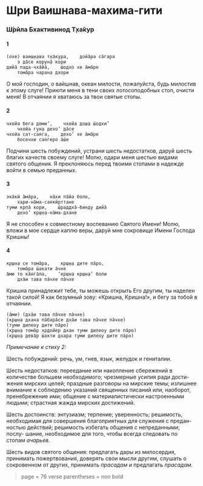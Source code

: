 # Шри Ваишнава-махима-гити

### Ш́рӣла Бхактивинод Т̣ха̄кур

#### 1

    (охе) ваиш̣н̣ава т̣ха̄кура,    дойа̄ра са̄гара
        э да̄се корун̣а̄ кори
    дийа̄ пада-чха̄йа̄,    ш́одхо хе а̄ма̄ре
        тома̄ра чаран̣а дхори

О мой господин, о вайшнав, океан милости, пожалуйста, будь милостив к этому слуге! Приюти меня в тени своих лотосоподобных стоп, очисти меня! В отчаянии я хватаюсь за твои святые стопы.

#### 2

    чхойа бега доми’,    чхойа дош̣а ш́одхи’
        чхойа гун̣а дехо’ да̄се
    чхойа сат-сан̇га,    дехо’ хе а̄ма̄ре
        босечхи сан̇геро а̄ш́е

Подчини шесть побуждений, устрани шесть недостатков, даруй шесть благих качеств своему слуге! Молю, одари меня шестью видами святого общения. Я преклоняюсь перед твоими стопами в надежде войти в семью преданных.

#### 3

    эка̄кӣ а̄ма̄ра,    на̄хи па̄йа боло,
        хари-на̄ма-сан̇кӣрттане
    туми кр̣па̄ кори,    ш́раддха̄-бинду дийа̄
        дехо’ кр̣ш̣н̣а-на̄ма-дхане

Я не способен к совместному воспеванию Святого Имени! Молю, вложи в мое сердце каплю веры, даруй мне сокровище Имени Господа Кришны!

#### 4

    кр̣ш̣н̣а се тома̄ра,    кр̣ш̣н̣а дите па̄ро,
        тома̄ра ш́акати а̄чхе
    а̄ми то ка̄н̇га̄ла,    ‘кр̣ш̣н̣а кр̣ш̣н̣а’ боли
        дха̄и тава па̄чхе па̄чхе

Кришна принадлежит тебе, ты можешь открыть Его другим, ты наделен такой силой! Я как безумный зову: «Кришна, Кришна!», и бегу за тобой в отчаянии.

    (а̄ми) (дха̄и тава па̄чхе па̄чхе)
    (кр̣ш̣н̣а дхана па̄бара̄се дха̄и тава па̄чхе па̄чхе)
    (туми дилеоу дите па̄ро)
    (кр̣ш̣н̣а тома̄р хр̣дойер дхан туми дилеоу дите па̄ро)
    (кр̣ш̣н̣а дева̄р ш́акти дхара туми дилеоу дите па̄ро)

*Примечание к стиху 2:*

Шесть побуждений: речь, ум, гнев, язык, желудок и гениталии.

Шесть недостатков: переедание или накопление сбережений в количестве большем необходимого; чрезмерные усилия ради дости- жения мирских целей; праздные разговоры на мирские темы; излишнее внимание к соблюдению указаний священных писаний или, наоборот, пренебрежение ими; общение с материалистически настроенными людьми; страстная жажда мирских достижений.

Шесть достоинств: энтузиазм; терпение; уверенность; решимость, необходимая для совершения благоприятных для служения с предан- ностью действий; решимость избегать общения с непреданными; послу- шание, необходимое для того, чтобы всегда следовать по стопам *ачарьев*.

Шесть видов святого общения: предлагать дары из милосердия, принимать пожертвования, доверять свои мысли другим, слушать о сокровенном от других, принимать *прасадам* и предлагать *прасадам*.

> page = 76
> verse parentheses = non bold
